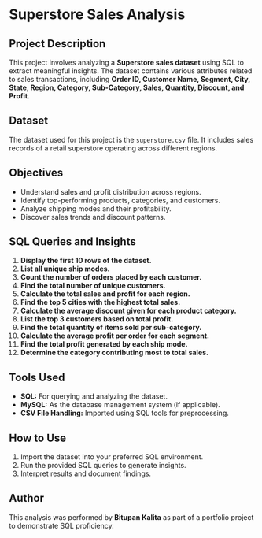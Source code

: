 
# Superstore Sales Analysis

## Project Description
This project involves analyzing a **Superstore sales dataset** using SQL to extract meaningful insights. The dataset contains various attributes related to sales transactions, including **Order ID, Customer Name, Segment, City, State, Region, Category, Sub-Category, Sales, Quantity, Discount, and Profit**.

## Dataset
The dataset used for this project is the `superstore.csv` file. It includes sales records of a retail superstore operating across different regions.

## Objectives
- Understand sales and profit distribution across regions.
- Identify top-performing products, categories, and customers.
- Analyze shipping modes and their profitability.
- Discover sales trends and discount patterns.

## SQL Queries and Insights
1. **Display the first 10 rows of the dataset.**
2. **List all unique ship modes.**
3. **Count the number of orders placed by each customer.**
4. **Find the total number of unique customers.**
5. **Calculate the total sales and profit for each region.**
6. **Find the top 5 cities with the highest total sales.**
7. **Calculate the average discount given for each product category.**
8. **List the top 3 customers based on total profit.**
9. **Find the total quantity of items sold per sub-category.**
10. **Calculate the average profit per order for each segment.**
11. **Find the total profit generated by each ship mode.**
12. **Determine the category contributing most to total sales.**

## Tools Used
- **SQL:** For querying and analyzing the dataset.
- **MySQL:** As the database management system (if applicable).
- **CSV File Handling:** Imported using SQL tools for preprocessing.

## How to Use
1. Import the dataset into your preferred SQL environment.
2. Run the provided SQL queries to generate insights.
3. Interpret results and document findings.

## Author
This analysis was performed by **Bitupan Kalita** as part of a portfolio project to demonstrate SQL proficiency.
